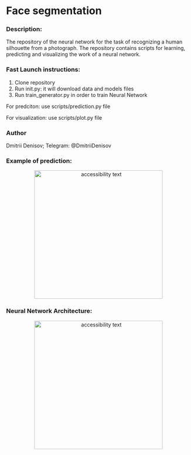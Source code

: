 # Face segmentation

### Description:
The repository of the neural network for the task of recognizing a human silhouette from a photograph. The repository contains scripts for learning, predicting and visualizing the work of a neural network.
### Fast Launch instructions:

1. Clone repository 
2. Run init.py: it will download data and models files
3. Run train_generator.py in order to train Neural Network

For predciton: use scripts/prediction.py file 

For visualization: use scripts/plot.py file

### Author
Dmitrii Denisov; 
Telegram: @DmitriiDenisov

### Example of prediction:
<p align="center">
  <img src="https://psv4.userapi.com/c848320/u6729856/docs/d2/5f52966d2ba6/ex_1.png?extra=FGlukA5f8Atn-ZwQ-dfkh7O73lEPo_By4tNi8oF3y9hTExoqNNaYozspDAvqk9NiGYCY2R843P6xmIixXJOz3UUyBdDFVshkdqrszVS3HyWkH-Nl2hOv9jk5WAMpsE0c3yMeapoeROh7_kBvQvFrMw" width="350" alt="accessibility text">
</p>

### Neural Network Architecture:
<p align="center">
  <img src="https://psv4.userapi.com/c848324/u6729856/docs/d13/400a84701552/my_final_model_2.png?extra=xLjBkp2fu0fMmTUEbgmCGU1bYB60alsjxhY3tJEzJrGXXOXVWtlLgH9dddTOcJ5ThH5s-NGS-I0vXOoFQfObbdd7B16gjsG0OWXT71R9qjfFRZo-JGr6Dm7puM2v8ZNTUbSo2XjOVWGh39gP" width="350" alt="accessibility text">
</p>
